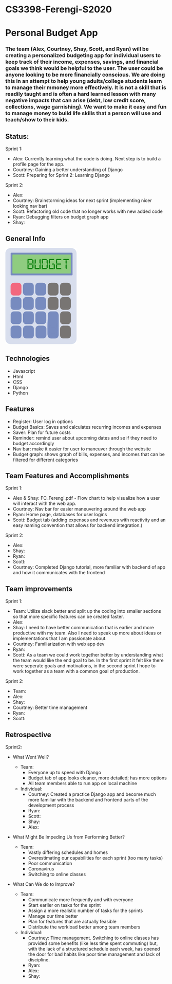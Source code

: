# CS3398-Ferengi-S2020

# Personal Budget App
### The team (Alex, Courtney, Shay, Scott, and Ryan) will be creating a personalized budgeting app for individual users to keep track of their income, expenses, savings, and financial goals we think would be helpful to the user. The user could be anyone looking to be more financially conscious. We are doing this in an attempt to help young adults/college students learn to manage their mmoney more effectively. It is not a skill that is readily taught and is often a hard learned lesson with many negative impacts that can arise (debt, low credit score, collections, wage garnishing). We want to make it easy and fun to manage money to build life skills that a person will use and teach/show to their kids.
## Status:
Sprint 1:
  - Alex: Currently learning what the code is doing. Next step is to build a profile page for the app. 
  - Courtney: Gaining a better understanding of Django
  - Scott: Preparing for Sprint 2: Learning Django
  
Sprint 2:
  - Alex:
  - Courtney: Brainstorming ideas for next sprint (implementing nicer looking nav bar)
  - Scott: Refactoring old code that no longer works with new added code
  - Ryan: Debugging filters on budget graph app
  - Shay: 
  
## General Info 
![](images/fci-calculator.png)

## Technologies
- Javascript
- Html
- CSS
- Django
- Python

## Features 
- Register: User log in options
- Budget Basics: Saves and calculates recurring incomes and expenses 
- Saver: Plan for future costs 
- Reminder: remind user about upcoming dates and se if they need to budget accordingly 
- Nav bar: make it easier for user to maneuver through the website
- Budget graph: shows graph of bills, expenses, and incomes that can be filtered for different categories

## Team Features and Accomplishments
Sprint 1:
  - Alex & Shay: FC_Ferengi.pdf - Flow chart to help visualize how a user will interact with the web app.
  - Courtney: Nav bar for easier maneuvering around the web app
  - Ryan: Home page, databases for user logins
  - Scott: Budget tab (adding expenses and revenues with reactivity and an easy naming convention that allows for backend integration.)
  
Sprint 2:
  - Alex:
  - Shay:
  - Ryan:
  - Scott:
  - Courtney: Completed Django tutorial, more familiar with backend of app and how it communicates with the frontend

## Team improvements
Sprint 1:
  - Team: Utilize slack better and split up the coding into smaller sections so that more specific features 
    can be created faster.
  - Alex:
  - Shay: I need to have better communication that is earlier and more productive with my team.
    Also I need to speak up more about ideas or implementations that I am passionate about.
  - Courtney: Familiarization with web app dev
  - Ryan: 
  - Scott: As a team we could work together better by understanding what the team would like the end goal to be. In the first sprint it     felt like there were seperate goals and motivations, in the second sprint I hope to work together as a team with a common goal of       production.
  
Sprint 2:
  - Team:
  - Alex:
  - Shay:
  - Courtney: Better time management
  - Ryan:
  - Scott:
  
## Retrospective
Sprint2:
  - What Went Well?
    - Team:
      - Everyone up to speed with Django
      - Budget tab of app looks cleaner, more detailed; has more options
      - All team members able to run app on local machine
    - Individual:
      - Courtney: Created a practice Django app and become much more familiar with the backend and 
        frontend parts of the development process
      - Ryan: 
      - Scott: 
      - Shay:
      - Alex: 
      
  - What Might Be Impeding Us from Performing Better?
    - Team:
      - Vastly differing schedules and homes
      - Overestimating our capabilities for each sprint (too many tasks)
      - Poor communication
      - Coronavirus
      - Switching to online classes
      
  - What Can We do to Improve?
    - Team:
      - Communicate more frequently and with everyone
      - Start earlier on tasks for the sprint
      - Assign a more realistic number of tasks for the sprints
      - Manage our time better
      - Plan for features that are actually feasible
      - Distribute the workload better among team members
    - Individual:
      - Courtney: Time management. Switching to online classes has provided some benefits (like less time spent commuting) but,
        with the lack of a structured schedule each week, has opened the door for bad habits like poor time management and lack of               discipline.
      - Ryan:
      - Alex: 
      - Shay:


